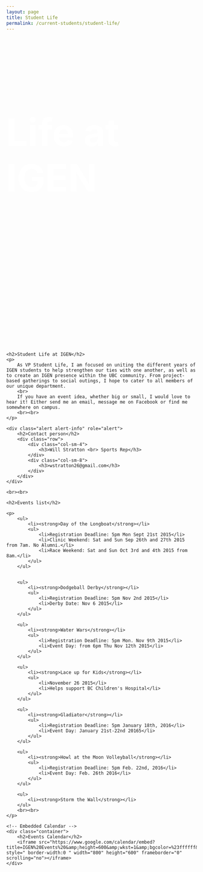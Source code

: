 ```yaml
---
layout: page
title: Student Life	
permalink: /current-students/student-life/
---
```


<div class="container-fluid lifepicture" style="height:800px">
	<div class="container">
		<br><br><br>
		<h2 style="color:white;font-size:100px">Life at IGEN</h2>
	</div>
</div>
<br>

<div class="container">

	<h2>Student Life at IGEN</h2>
	<p>
		As VP Student Life, I am focused on uniting the different years of IGEN students to help strengthen our ties with one another, as well as to create an IGEN presence within the UBC community. From project-based gatherings to social outings, I hope to cater to all members of our unique department.
 		<br>
		If you have an event idea, whether big or small, I would love to hear it! Either send me an email, message me on Facebook or find me somewhere on campus. 
		<br><br>
	</p>	

	<div class="alert alert-info" role="alert">
		<h2>Contact person</h2>
		<div class="row">
			<div class="col-sm-4">
				<h3>Will Stratton <br> Sports Rep</h3>			
			</div>
			<div class="col-sm-8">
				<h3>wstratton26@gmail.com</h3>
			</div>
		</div>
	</div>

	<br><br>
	
	<h2>Events list</h2>

	<p>
		<ul>
			<li><strong>Day of the Longboat</strong></li>
			<ul>
				<li>Registration Deadline: 5pm Mon Sept 21st 2015</li>
				<li>Clinic Weekend: Sat and Sun Sep 26th and 27th 2015 from 7am. No Alumni.</li>
				<li>Race Weekend: Sat and Sun Oct 3rd and 4th 2015 from 8am.</li>
			</ul>
		</ul>


		<ul>
			<li><strong>Dodgeball Derby</strong></li>
			<ul>
				<li>Registration Deadline: 5pm Nov 2nd 2015</li>
				<li>Derby Date: Nov 6 2015</li>
			</ul>
		</ul>		

	    <ul>
			<li><strong>Water Wars</strong></li>
			<ul>
				<li>Registration Deadline: 5pm Mon. Nov 9th 2015</li>
				<li>Event Day: from 6pm Thu Nov 12th 2015</li>
			</ul>
		</ul>

		<ul>
			<li><strong>Lace up for Kids</strong></li>
			<ul>
				<li>November 26 2015</li>
				<li>Helps support BC Children's Hospital</li>
			</ul>
		</ul> 

		<ul>
			<li><strong>Gladiator</strong></li>
			<ul>
				<li>Registration Deadline: 5pm January 18th, 2016</li>
				<li>Event Day: January 21st-22nd 20165</li>
			</ul>
		</ul> 

		<ul>
			<li><strong>Howl at the Moon Volleyball</strong></li>
			<ul>
				<li>Registration Deadline: 5pm Feb. 22nd, 2016</li>
				<li>Event Day: Feb. 26th 2016</li>
			</ul>
		</ul>

		<ul>
			<li><strong>Storm the Wall</strong></li>
		</ul>
		<br><br>
	</p>	

	<!-- Embedded Calendar -->
	<div class="container">
		<h2>Events Calendar</h2>
		<iframe src="https://www.google.com/calendar/embed?title=IGEN%20Events%20&amp;height=600&amp;wkst=1&amp;bgcolor=%23ffffff&amp;src=integratedengineers.ca_hmiubabl0mrhfevg6iv324ear0%40group.calendar.google.com&amp;color=%23A32929&amp;ctz=America%2FVancouver" style=" border-width:0 " width="800" height="600" frameborder="0" scrolling="no"></iframe>
	</div>

		

</div>
